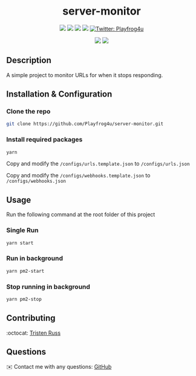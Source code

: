 
<h1 align="center">server-monitor</h1>
   
  
<p align="center">
    <img src="https://img.shields.io/github/repo-size/Playfrog4u/server-monitor" />
    <img src="https://img.shields.io/github/languages/top/Playfrog4u/server-monitor"  />
    <img src="https://img.shields.io/github/issues/Playfrog4u/server-monitor" />
    <img src="https://img.shields.io/github/last-commit/Playfrog4u/server-monitor" >
    <a href="https://twitter.com/Playfrog4u">
        <img alt="Twitter: Playfrog4u" src="https://img.shields.io/twitter/follow/Playfrog4u.svg?style=social" target="_blank" />
    </a>
</p>
  
<p align="center">
    <img src="https://img.shields.io/badge/-node.js-green" />
    <img src="https://img.shields.io/badge/-json-orange" />
</p>
   
## Description
  
A simple project to monitor URLs for when it stops responding.
  

## Installation & Configuration
### Clone the repo
```sh
git clone https://github.com/Playfrog4u/server-monitor.git
```
 
 ### Install required packages
```sh
yarn
```

Copy and modify the `/configs/urls.template.json` to `/configs/urls.json`

Copy and modify the `/configs/webhooks.template.json` to `/configs/webhooks.json`
  
## Usage
Run the following command at the root folder of this project

### Single Run
```sh
yarn start
```

### Run in background
```sh
yarn pm2-start
```

### Stop running in background
```sh
yarn pm2-stop
```

## Contributing
:octocat: [Tristen Russ](https://github.com/Playfrog4u)

## Questions
✉️ Contact me with any questions: [GitHub](https://github.com/Playfrog4u)<br />

    
